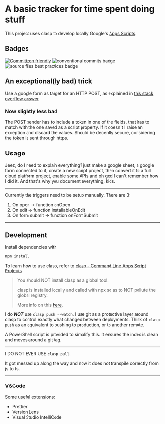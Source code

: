 # A basic tracker for time spent doing stuff

This project uses clasp to develop locally Google's [Apps Scripts](https://developers.google.com/apps-script).

## Badges

[![Commitizen friendly](https://img.shields.io/badge/commitizen-friendly-brightgreen.svg)](https://commitizen.github.io/cz-cli/)
![conventional commits badge](https://github.com/erclu/time-tracker/workflows/Conventional%20Commits/badge.svg)
![source files best practices badge](https://github.com/erclu/time-tracker/workflows/Best%20practices%20for%20source%20files/badge.svg)

## An exceptional(ly bad) trick

Use a google form as target for an HTTP POST, as explained in [this stack overflow answer](https://stackoverflow.com/a/47444396)

### Now slightly less bad

The POST sender has to include a token in one of the fields, that has to match with the one saved as a script property.
If it doesn't I raise an exception and discard the values. Should be decently secure, considering the token is sent through https.

## Usage

Jeez, do I need to explain everything? just make a google sheet, a google form connected to it, create a new script project, then convert it to a full cloud platform project, enable some APIs and oh god I can't remember how I did it. And that's why you document everything, kids.

---

Currently the triggers need to be setup manually. There are 3:

1. On open -> function onOpen
2. On edit -> function installableOnEdit
3. On form submit -> function onFormSubmit

---

## Development

Install dependencies with

```bash
npm install
```

To learn how to use clasp, refer to [clasp - Command Line Apps Script Projects](https://github.com/google/clasp)

> You should NOT install clasp as a global tool.
>
> clasp is installed locally and called with npx so as to NOT pollute the global registry.
>
> More info on this [here](https://medium.com/@maybekatz/introducing-npx-an-npm-package-runner-55f7d4bd282b).

I do **_NOT_** use `clasp push --watch`. I use git as a protective layer around clasp to control exactly what changed between deployments. Think of `clasp push` as an equivalent to pushing to production, or to another remote.

A PowerShell script is provided to simplify this. It ensures the index is clean and moves around a git tag.

---

I DO NOT EVER USE `clasp pull`.

It got messed up along the way and now it does not transpile correctly from js to ts.

---

### VSCode

Some useful extensions:

- Prettier
- Version Lens
- Visual Studio IntelliCode
